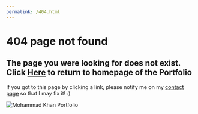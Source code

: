 ```yaml
---
permalink: /404.html
---
```

# 404 page not found

## The page you were looking for does not exist. Click <a href="index.html">Here</a> to return to homepage of the Portfolio

If you got to this page by clicking a link, please notify me on my <a href="contact.html">contact page</a> so that I may fix it! :)

![Mohammad Khan Portfolio](/mo-imagees/profile_circle.png)

